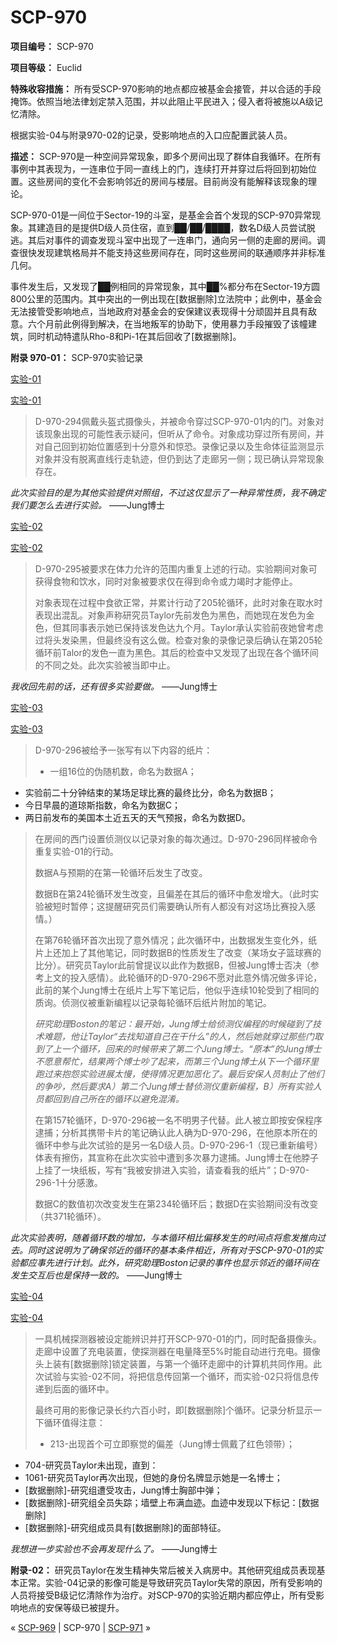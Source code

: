 # SCP-970
                        


**项目编号：** SCP-970

**项目等级：** Euclid

**特殊收容措施：** 所有受SCP-970影响的地点都应被基金会接管，并以合适的手段掩饰。依照当地法律划定禁入范围，并以此阻止平民进入；侵入者将被施以A级记忆清除。

根据实验-04与附录970-02的记录，受影响地点的入口应配置武装人员。

**描述：** SCP-970是一种空间异常现象，即多个房间出现了群体自我循环。在所有事例中其表现为，一连串位于同一直线上的门，连续打开并穿过后将回到初始位置。这些房间的变化不会影响邻近的房间与楼层。目前尚没有能解释该现象的理论。

SCP-970-01是一间位于Sector-19的斗室，是基金会首个发现的SCP-970异常现象。其建造目的是提供D级人员住宿，直到██/██/████，数名D级人员尝试脱逃。其后对事件的调查发现斗室中出现了一连串门，通向另一侧的走廊的房间。调查很快发现建筑格局并不能支持这些房间存在，同时这些房间的联通顺序并非标准几何。

事件发生后，又发现了██例相同的异常现象，其中██%都分布在Sector-19方圆800公里的范围内。其中突出的一例出现在[数据删除]立法院中；此例中，基金会无法接管受影响地点，当地政府对基金会的安保建议表现得十分顽固并且具有敌意。六个月前此例得到解决，在当地叛军的协助下，使用暴力手段摧毁了该幢建筑，同时机动特遣队Rho-8和Pi-1在其后回收了[数据删除]。

**附录 970-01：** SCP-970实验记录


<a shape='rect' class='collapsible-block-link' href='javascript:;'>&#23454;&#39564;-01</a>

<a shape='rect' class='collapsible-block-link' href='javascript:;'>&#23454;&#39564;-01</a>


> D-970-294佩戴头盔式摄像头，并被命令穿过SCP-970-01内的门。对象对该现象出现的可能性表示疑问，但听从了命令。对象成功穿过所有房间，并对自己回到初始位置感到十分意外和惊恐。录像记录以及生命体征监测显示对象并没有脱离直线行走轨迹，但仍到达了走廊另一侧；现已确认异常现象存在。
> 

*此次实验目的是为其他实验提供对照组，不过这仅显示了一种异常性质，我不确定我们要怎么去进行实验。* ——Jung博士





<a shape='rect' class='collapsible-block-link' href='javascript:;'>&#23454;&#39564;-02</a>

<a shape='rect' class='collapsible-block-link' href='javascript:;'>&#23454;&#39564;-02</a>


> D-970-295被要求在体力允许的范围内重复上述的行动。实验期间对象可获得食物和饮水，同时对象被要求仅在得到命令或力竭时才能停止。
> 
> 对象表现在过程中食欲正常，并累计行动了205轮循环，此时对象在取水时表现出混乱。对象声称研究员Taylor先前发色为黑色，而她现在发色为金色，但其同事表示她已保持该发色达九个月。Taylor承认实验前夜她曾考虑过将头发染黑，但最终没有这么做。检查对象的录像记录后确认在第205轮循环前Talor的发色一直为黑色。其后的检查中又发现了出现在各个循环间的不同之处。此次实验被当即中止。
> 

*我收回先前的话，还有很多实验要做。* ——Jung博士





<a shape='rect' class='collapsible-block-link' href='javascript:;'>&#23454;&#39564;-03</a>

<a shape='rect' class='collapsible-block-link' href='javascript:;'>&#23454;&#39564;-03</a>


> D-970-296被给予一张写有以下内容的纸片：
> 
> - 一组16位的伪随机数，命名为数据A；
- 实验前二十分钟结束的某场足球比赛的最终比分，命名为数据B；
- 今日早晨的道琼斯指数，命名为数据C；
- 两日前发布的美国本土近五天的天气预报，命名为数据D。
> 
> 在房间的西门设置侦测仪以记录对象的每次通过。D-970-296同样被命令重复实验-01的行动。
> 
> 数据A与预期的在第一轮循环后发生了改变。
> 
> 数据B在第24轮循环发生改变，且偏差在其后的循环中愈发增大。（此时实验被短时暂停；这提醒研究员们需要确认所有人都没有对这场比赛投入感情。）
> 
> 在第76轮循环首次出现了意外情况；此次循环中，出数据发生变化外，纸片上还加上了其他笔记，同时数据B的性质发生了改变（某场女子篮球赛的比分）。研究员Taylor此前曾提议以此作为数据B，但被Jung博士否决（参考上文的投入感情）。此轮循环的D-970-296不愿对此意外情况做多评论，此前的某个Jung博士在纸片上写下笔记后，他似乎连续10轮受到了相同的质询。侦测仪被重新编程以记录每轮循环后纸片附加的笔记。
> 
> *研究助理Boston的笔记：最开始，Jung博士给侦测仪编程的时候碰到了技术难题，他让Taylor“去找知道自己在干什么”的人，然后她就穿过那些门取到了上一个循环，回来的时候带来了第二个Jung博士。“原本”的Jung博士不愿意帮忙，结果两个博士吵了起来，而第三个Jung博士从下一个循环里跑过来抱怨实验进展太慢，使得情况更加恶化了。最后安保人员制止了他们的争吵，然后要求A）第二个Jung博士替侦测仪重新编程，B）所有实验人员都回到自己所在的循环以避免混淆。* 
> 
> 在第157轮循环，D-970-296被一名不明男子代替。此人被立即按安保程序逮捕；分析其携带卡片的笔记确认此人确为D-970-296，在他原本所在的循环中参与此次试验的是另一名D级人员。D-970-296-1（现已重新编号）体表有擦伤，其宣称在此次实验中遭到多次暴力逮捕。Jung博士在他脖子上挂了一块纸板，写有“我被安排进入实验，请查看我的纸片”；D-970-296-1十分感激。
> 
> 数据C的数值初次改变发生在第234轮循环后；数据D在实验期间没有改变（共371轮循环）。
> 

*此次实验表明，随着循环数的增加，与本循环相比偏移发生的时间点将愈发推向过去。同时这说明为了确保邻近的循环的基本条件相近，所有对于SCP-970-01的实验都应事先进行计划。此外，研究助理Boston记录的事件也显示邻近的循环间在发生交互后也是保持一致的。* ——Jung博士





<a shape='rect' class='collapsible-block-link' href='javascript:;'>&#23454;&#39564;-04</a>

<a shape='rect' class='collapsible-block-link' href='javascript:;'>&#23454;&#39564;-04</a>


> 一具机械探测器被设定能辨识并打开SCP-970-01的门，同时配备摄像头。走廊中设置了充电装置，使探测器在电量降至5%时能自动进行充电。摄像头上装有[数据删除]锁定装置，与第一个循环走廊中的计算机共同作用。此次试验与实验-02不同，将把信息传回第一个循环，而实验-02只将信息传递到后面的循环中。
> 
> 最终可用的影像记录长约六百小时，即[数据删除]个循环。记录分析显示一下循环值得注意：
> 
> - 213-出现首个可立即察觉的偏差（Jung博士佩戴了红色领带）；
- 704-研究员Taylor未出现，直到：
- 1061-研究员Taylor再次出现，但她的身份名牌显示她是一名博士；
- [数据删除]-研究组遭受攻击，Jung博士胸部中弹；
- [数据删除]-研究组全员失踪；墙壁上布满血迹。血迹中发现以下标记：[数据删除]
- [数据删除]-研究组成员具有[数据删除]的面部特征。
> 

*我想进一步实验也不会再发现什么了。* ——Jung博士




**附录-02：** 研究员Taylor在发生精神失常后被关入病房中。其他研究组成员表现基本正常。实验-04记录的影像可能是导致研究员Taylor失常的原因，所有受影响的人员将接受B级记忆清除作为治疗。对SCP-970的实验近期内都应停止，所有受影响地点的安保等级已被提升。



« [SCP-969](/scp-969) | SCP-970 | [SCP-971](/scp-971) »





                    